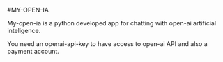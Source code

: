 #MY-OPEN-IA

My-open-ia is a python developed app for chatting with open-ai artificial inteligence.

You need an openai-api-key to have access to open-ai API and also a payment account.
